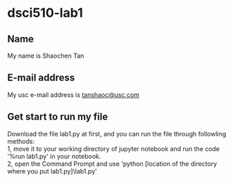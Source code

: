 # dsci510-lab1
## Name
My name is Shaochen Tan <br/>
## E-mail address
My usc e-mail address is tanshaoc@usc.com
## Get start to run my file
Download the file lab1.py at first, and you can run the file through followling methods: <br/>
1, move it to your working directory of jupyter notebook and run the code '%run lab1.py' in your notebook. <br/>
2, open the Command Prompt and use 'python [location of the directory where you put lab1.py]\lab1.py'
